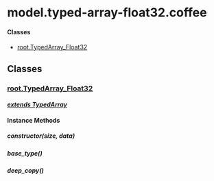 # model.typed-array-float32.coffee

#### Classes
  
* [root.TypedArray\_Float32](#root.TypedArray_Float32)
  






## Classes
  
### <a name="root.TypedArray_Float32">[root.TypedArray\_Float32](root.TypedArray_Float32)</a>
    
      
#### *[extends TypedArray](#TypedArray)*
      
    
    
    
    
#### Instance Methods
      
##### <a name="constructor">constructor(size, data)</a>

      
##### <a name="base_type">base\_type()</a>

      
##### <a name="deep_copy">deep\_copy()</a>

      
    
    
  



